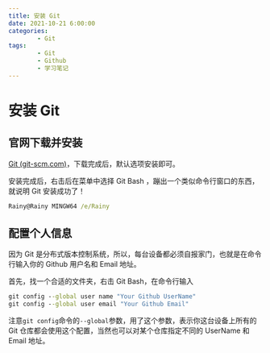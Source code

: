 ```yaml
---
title: 安装 Git
date: 2021-10-21 6:00:00
categories:
        - Git
tags:
        - Git
        - Github
        - 学习笔记
---
```


# 安装 Git

## 官网下载并安装

[Git (git-scm.com)](https://git-scm.com/)，下载完成后，默认选项安装即可。

安装完成后，右击后在菜单中选择 Git Bash ，蹦出一个类似命令行窗口的东西，就说明 Git 安装成功了！

```cmd
Rainy@Rainy MINGW64 /e/Rainy
```

## 配置个人信息

因为 Git 是分布式版本控制系统，所以，每台设备都必须自报家门，也就是在命令行输入你的 Github 用户名和 Email 地址。

首先，找一个合适的文件夹，右击 Git Bash，在命令行输入

```cmd
git config --global user name "Your Github UserName"
git config --global user email "Your Github Email"
```

注意`git config`命令的`--global`参数，用了这个参数，表示你这台设备上所有的 Git 仓库都会使用这个配置，当然也可以对某个仓库指定不同的 UserName 和 Email 地址。
